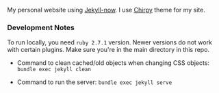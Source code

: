 My personal website using [Jekyll-now](https://github.com/jekyll/jekyll/). I use [Chirpy](https://github.com/cotes2020/jekyll-theme-chirpy) theme for my site.  

### Development Notes

To run locally, you need `ruby 2.7.1` version. Newer versions do not work with certain plugins. Make sure you're in the main directory in this repo.

* Command to clean cached/old objects when changing CSS objects: `bundle exec jekyll clean`

* Command to run the server: `bundle exec jekyll serve`